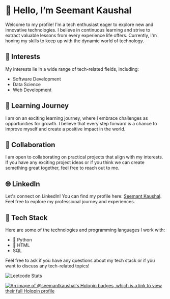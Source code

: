 # 👋 Hello, I’m Seemant Kaushal

Welcome to my profile! I'm a tech enthusiast eager to explore new and innovative technologies. I believe in continuous learning and strive to extract valuable lessons from every experience life offers. Currently, I'm honing my skills to keep up with the dynamic world of technology.

## 🚀 Interests
My interests lie in a wide range of tech-related fields, including:

- Software Development
- Data Science
- Web Development

## 🌱 Learning Journey
I am on an exciting learning journey, where I embrace challenges as opportunities for growth. I believe that every step forward is a chance to improve myself and create a positive impact in the world.

## 💼 Collaboration
I am open to collaborating on practical projects that align with my interests. If you have any exciting project ideas or if you think we can create something great together, feel free to reach out to me.

## 🌐 LinkedIn
Let's connect on LinkedIn! You can find my profile here: [Seemant Kaushal](https://www.linkedin.com/in/sk200/). Feel free to explore my professional journey and experiences.



## 🔧 Tech Stack
Here are some of the technologies and programming languages I work with:

- 🐍 Python
- 🎨 HTML
-   SQL 
<!-- add your own -->
Feel free to ask if you have any questions about my tech stack or if you want to discuss any tech-related topics!

![Leetcode Stats](h[ttps://leetcard.jacoblin.cool/JacobLinCool](https://leetcard.jacoblin.cool/_seemantkaushal?theme=dark&font=Noto%20Sans%20Bamum&ext=heatmap))

[![An image of @seemantkaushal's Holopin badges, which is a link to view their full Holopin profile](https://holopin.me/seemantkaushal)](https://holopin.io/@seemantkaushal)
